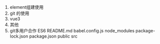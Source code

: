 1. element组建使用
2. git 的使用
3. vue3
4. 其他
5. git多用户合作
ES6
README.md
babel.config.js
node_modules
package-lock.json
package.json
public
src
